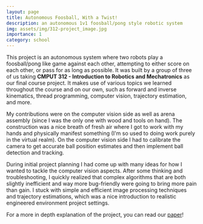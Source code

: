 ```yaml
---
layout: page
title: Autonomous Foosball, With a Twist!
description: an autonomous 1v1 foosball/pong style robotic system
img: assets/img/312-project_image.jpg
importance: 1
category: school
---
```

This project is an autonomous system where two robots play a foosball/pong like game against each other, attempting to either score on each other, or pass for as long as possible. It was built by a group of three of us taking **CMPUT 312 - Introduction to Robotics and Mechatronics** as our final course project. It makes use of various topics we learned throughout the course and on our own, such as forward and inverse kinematics, thread programming, computer vision, trajectory estimation, and more.

My contributions were on the computer vision side as well as arena assembly (since I was the only one with wood and tools on hand). The construction was a nice breath of fresh air where I got to work with my hands and physically manifest something (I'm so used to doing work purely in the virtual realm). On the computer vision side I had to calibrate the camera to get accurate ball position estimates and then implement ball detection and tracking.

During initial project planning I had come up with many ideas for how I wanted to tackle the computer vision aspects. After some thinking and troubleshooting, I quickly realized that complex algorithms that are both slightly inefficient and way more bug-friendly were going to bring more pain than gain. I stuck with simple and efficient image processing techniques and trajectory estimations, which was a nice introduction to realistic engineered environment project settings.

For a more in depth explanation of the project, you can read our [paper](https://drive.google.com/file/d/1D_Xng_zkUOHNvnRvWYmK_6wHN3MmuqtN/view)!
